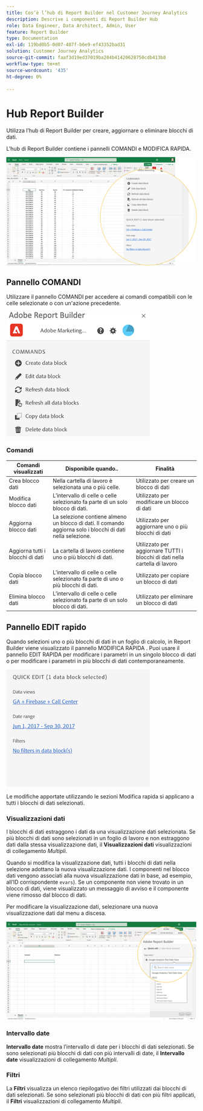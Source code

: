 ```yaml
---
title: Cos’è l’hub di Report Builder nel Customer Journey Analytics
description: Descrive i componenti di Report Builder Hub
role: Data Engineer, Data Architect, Admin, User
feature: Report Builder
type: Documentation
exl-id: 119bd0b5-0d07-407f-b6e9-ef43352bad31
solution: Customer Journey Analytics
source-git-commit: faaf3d19ed37019ba284b41420628750cdb413b8
workflow-type: tm+mt
source-wordcount: '435'
ht-degree: 0%

---
```


# Hub Report Builder

Utilizza l’hub di Report Builder per creare, aggiornare o eliminare blocchi di dati.

L&#39;hub di Report Builder contiene i pannelli COMANDI e MODIFICA RAPIDA.

![](./assets/image13.png)

## Pannello COMANDI

Utilizzare il pannello COMANDI per accedere ai comandi compatibili con le celle selezionate o con un&#39;azione precedente.

![](./assets/hub1.png)

### Comandi

| Comandi visualizzati | Disponibile quando.. | Finalità |
|------|------------------|--------|
| Crea blocco dati | Nella cartella di lavoro è selezionata una o più celle. | Utilizzato per creare un blocco di dati |
| Modifica blocco dati | L’intervallo di celle o celle selezionato fa parte di un solo blocco di dati. | Utilizzato per modificare un blocco di dati |
| Aggiorna blocco dati | La selezione contiene almeno un blocco di dati. Il comando aggiorna solo i blocchi di dati nella selezione. | Utilizzato per aggiornare uno o più blocchi di dati |
| Aggiorna tutti i blocchi di dati | La cartella di lavoro contiene uno o più blocchi di dati. | Utilizzato per aggiornare TUTTI i blocchi di dati nella cartella di lavoro |
| Copia blocco dati | L’intervallo di celle o celle selezionato fa parte di uno o più blocchi di dati. | Utilizzato per copiare un blocco di dati |
| Elimina blocco dati | L’intervallo di celle o celle selezionato fa parte di un solo blocco di dati. | Utilizzato per eliminare un blocco di dati |

## Pannello EDIT rapido

Quando selezioni uno o più blocchi di dati in un foglio di calcolo, in Report Builder viene visualizzato il pannello MODIFICA RAPIDA . Puoi usare il pannello EDIT RAPIDA per modificare i parametri in un singolo blocco di dati o per modificare i parametri in più blocchi di dati contemporaneamente.

![](./assets/hub2.png)

Le modifiche apportate utilizzando le sezioni Modifica rapida si applicano a tutti i blocchi di dati selezionati.

### Visualizzazioni dati

I blocchi di dati estraggono i dati da una visualizzazione dati selezionata. Se più blocchi di dati sono selezionati in un foglio di lavoro e non estraggono dati dalla stessa visualizzazione dati, il **Visualizzazioni dati** visualizzazioni di collegamento *Multipli*.

Quando si modifica la visualizzazione dati, tutti i blocchi di dati nella selezione adottano la nuova visualizzazione dati. I componenti nel blocco dati vengono associati alla nuova visualizzazione dati in base, ad esempio, all’ID corrispondente ```evars```). Se un componente non viene trovato in un blocco di dati, viene visualizzato un messaggio di avviso e il componente viene rimosso dal blocco di dati.

Per modificare la visualizzazione dati, selezionare una nuova visualizzazione dati dal menu a discesa.

![](./assets/image16.png)

### Intervallo date

**Intervallo date** mostra l’intervallo di date per i blocchi di dati selezionati. Se sono selezionati più blocchi di dati con più intervalli di date, il **Intervallo date** visualizzazioni di collegamento *Multipli*.

### Filtri

La **Filtri** visualizza un elenco riepilogativo dei filtri utilizzati dai blocchi di dati selezionati. Se sono selezionati più blocchi di dati con più filtri applicati, il **Filtri** visualizzazioni di collegamento *Multipli*.
